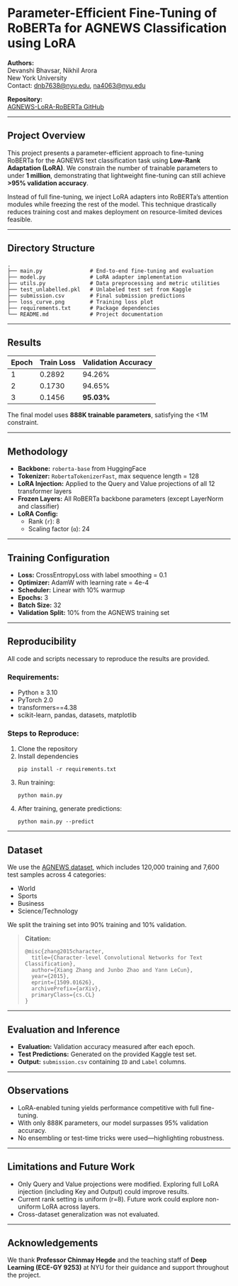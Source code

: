# Parameter-Efficient Fine-Tuning of RoBERTa for AGNEWS Classification using LoRA

**Authors:**  
Devanshi Bhavsar, Nikhil Arora  
New York University  
Contact: dnb7638@nyu.edu, na4063@nyu.edu

**Repository:**  
[AGNEWS-LoRA-RoBERTa GitHub](https://github.com/devanshii09/AGNEWS-LoRA-RoBERTa)

---

## Project Overview

This project presents a parameter-efficient approach to fine-tuning RoBERTa for the AGNEWS text classification task using **Low-Rank Adaptation (LoRA)**. We constrain the number of trainable parameters to under **1 million**, demonstrating that lightweight fine-tuning can still achieve **>95% validation accuracy**.

Instead of full fine-tuning, we inject LoRA adapters into RoBERTa’s attention modules while freezing the rest of the model. This technique drastically reduces training cost and makes deployment on resource-limited devices feasible.

---

## Directory Structure

```
.
├── main.py               # End-to-end fine-tuning and evaluation
├── model.py              # LoRA adapter implementation
├── utils.py              # Data preprocessing and metric utilities
├── test_unlabelled.pkl   # Unlabeled test set from Kaggle
├── submission.csv        # Final submission predictions
├── loss_curve.png        # Training loss plot
├── requirements.txt      # Package dependencies
└── README.md             # Project documentation
```

---

## Results

| Epoch | Train Loss | Validation Accuracy |
|-------|------------|---------------------|
| 1     | 0.2892     | 94.26%              |
| 2     | 0.1730     | 94.65%              |
| 3     | 0.1456     | **95.03%**          |

The final model uses **888K trainable parameters**, satisfying the <1M constraint.

---

## Methodology

- **Backbone:** `roberta-base` from HuggingFace
- **Tokenizer:** `RobertaTokenizerFast`, max sequence length = 128
- **LoRA Injection:** Applied to the Query and Value projections of all 12 transformer layers
- **Frozen Layers:** All RoBERTa backbone parameters (except LayerNorm and classifier)
- **LoRA Config:**  
  - Rank (`r`): 8  
  - Scaling factor (`α`): 24

---

## Training Configuration

- **Loss:** CrossEntropyLoss with label smoothing = 0.1
- **Optimizer:** AdamW with learning rate = 4e-4
- **Scheduler:** Linear with 10% warmup
- **Epochs:** 3  
- **Batch Size:** 32  
- **Validation Split:** 10% from the AGNEWS training set

---

## Reproducibility

All code and scripts necessary to reproduce the results are provided.  

### Requirements:
- Python ≥ 3.10  
- PyTorch 2.0  
- transformers==4.38  
- scikit-learn, pandas, datasets, matplotlib

### Steps to Reproduce:

1. Clone the repository  
2. Install dependencies  
   ```
   pip install -r requirements.txt
   ```
3. Run training:  
   ```
   python main.py
   ```
4. After training, generate predictions:  
   ```
   python main.py --predict
   ```

---

## Dataset

We use the [AGNEWS dataset](https://huggingface.co/datasets/ag_news), which includes 120,000 training and 7,600 test samples across 4 categories:  
- World  
- Sports  
- Business  
- Science/Technology  

We split the training set into 90% training and 10% validation.

> **Citation:**
> ```
> @misc{zhang2015character,
>   title={Character-level Convolutional Networks for Text Classification},
>   author={Xiang Zhang and Junbo Zhao and Yann LeCun},
>   year={2015},
>   eprint={1509.01626},
>   archivePrefix={arXiv},
>   primaryClass={cs.CL}
> }
> ```

---

## Evaluation and Inference

- **Evaluation:** Validation accuracy measured after each epoch.
- **Test Predictions:** Generated on the provided Kaggle test set.
- **Output:** `submission.csv` containing `ID` and `Label` columns.

---

## Observations

- LoRA-enabled tuning yields performance competitive with full fine-tuning.
- With only 888K parameters, our model surpasses 95% validation accuracy.
- No ensembling or test-time tricks were used—highlighting robustness.

---

## Limitations and Future Work

- Only Query and Value projections were modified. Exploring full LoRA injection (including Key and Output) could improve results.
- Current rank setting is uniform (r=8). Future work could explore non-uniform LoRA across layers.
- Cross-dataset generalization was not evaluated.

---

## Acknowledgements

We thank **Professor Chinmay Hegde** and the teaching staff of **Deep Learning (ECE-GY 9253)** at NYU for their guidance and support throughout the project.
